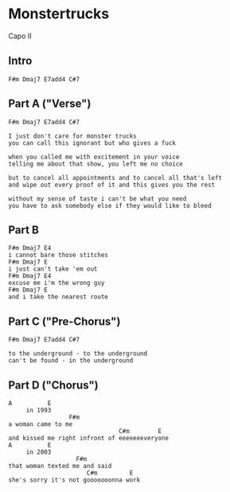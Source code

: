 # Monstertrucks

Capo II

## Intro

	F#m Dmaj7 E7add4 C#7

## Part A ("Verse")

	F#m Dmaj7 E7add4 C#7

	I just don't care for monster trucks
	you can call this ignorant but who gives a fuck

	when you called me with excitement in your voice
	telling me about that show, you left me no choice

	but to cancel all appointments and to cancel all that's left
	and wipe out every proof of it and this gives you the rest

	without my sense of taste i can't be what you need
	you have to ask somebody else if they would like to bleed

## Part B

	F#m Dmaj7 E4
	i cannot bare those stitches
	F#m Dmaj7 E
	i just can't take 'em out
	F#m Dmaj7 E4
	excuse me i'm the wrong guy
	F#m Dmaj7 E
	and i take the nearest route

## Part C ("Pre-Chorus")

	F#m Dmaj7 E7add4 C#7

	to the underground - to the underground
	can't be found - in the underground

## Part D ("Chorus")

	A          E
	     in 1993
	                 F#m
	a woman came to me
	                               C#m        E
	and kissed me right infront of eeeeeeeveryone
	A          E
	     in 2003
	                   F#m
	that woman texted me and said
	                      C#m         E
	she's sorry it's not gooooooonna work

